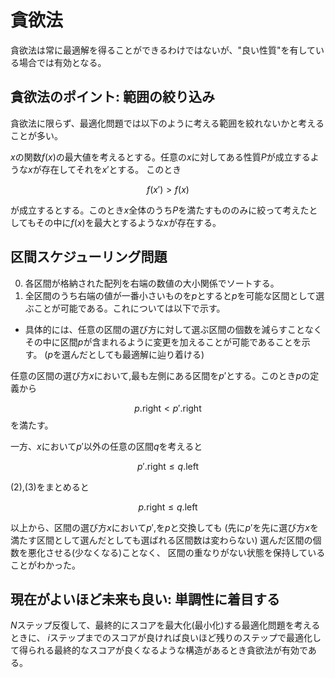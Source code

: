 # 貪欲法

貪欲法は常に最適解を得ることができるわけではないが、"良い性質"を有している場合では有効となる。


##  貪欲法のポイント: 範囲の絞り込み

貪欲法に限らず、最適化問題では以下のように考える範囲を絞れないかと考えることが多い。


$x$の関数$f(x)$の最大値を考えるとする。任意の$x$に対してある性質$P$が成立するような$x$が存在してそれを$x\prime$とする。
このとき

$$
f(x\prime) > f(x) \tag{1}
$$

が成立するとする。このとき$x$全体のうち$P$を満たすもののみに絞って考えたとしてもその中に$f(x)$を最大とするような$x$が存在する。

## 区間スケジューリング問題

0. 各区間が格納された配列を右端の数値の大小関係でソートする。
1. 全区間のうち右端の値が一番小さいものを$p$とすると$p$を可能な区間として選ぶことが可能である。これについては以下で示す。

- 具体的には、任意の区間の選び方に対して選ぶ区間の個数を減らすことなくその中に区間$p$が含まれるように変更を加えることが可能であることを示す。
($p$を選んだとしても最適解に辿り着ける)

任意の区間の選び方$x$において,最も左側にある区間を$p\prime$とする。このとき$p$の定義から


$$
p.\text{right} < p\prime.\text{right} \tag{2} 
$$
を満たす。


一方、$x$において$p\prime$以外の任意の区間$q$を考えると

$$
p\prime.\text{right} \le q.\text{left} \tag{3} 
$$

(2),(3)をまとめると

$$
p.\text{right} \le q.\text{left} \tag{4}
$$


以上から、区間の選び方$x$において$p\prime$,を$p$と交換しても
(先に$p\prime$を先に選び方$x$を満たす区間として選んだとしても選ばれる区間数は変わらない)
選んだ区間の個数を悪化させる(少なくなる)ことなく、
区間の重なりがない状態を保持していることがわかった。

## 現在がよいほど未来も良い: 単調性に着目する

$N$ステップ反復して、最終的にスコアを最大化(最小化)する最適化問題を考えるときに、
$i$ステップまでのスコアが良ければ良いほど残りのステップで最適化して得られる最終的なスコアが良くなるような構造があるとき貪欲法が有効である。
